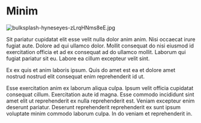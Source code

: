 # Minim

<img class="bordered" src="/_merged_assets/_static/images/bulksplash-hyneseyes-zLrqHNms8eE.jpg" alt="bulksplash-hyneseyes-zLrqHNms8eE.jpg" />

Sit pariatur cupidatat elit esse velit nulla dolor anim anim. Nisi occaecat irure fugiat aute. Dolore ad qui ullamco dolor. Mollit consequat do nisi eiusmod id exercitation officia et ad ex consequat ad do ullamco mollit. Laborum qui fugiat pariatur sit eu. Labore ea cillum excepteur velit sint.

Ex ex quis et anim laboris ipsum. Quis do amet est ea et dolore amet nostrud nostrud elit consequat enim reprehenderit id ut.

Esse exercitation anim ex laborum aliqua culpa. Ipsum velit officia cupidatat consequat cillum. Exercitation aute id magna. Esse commodo incididunt sint amet elit ut reprehenderit ex nulla reprehenderit est. Veniam excepteur enim deserunt pariatur. Deserunt reprehenderit reprehenderit ex sunt ipsum voluptate minim commodo laborum culpa. In do veniam et reprehenderit in.
